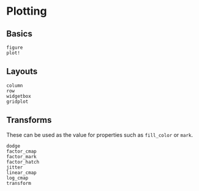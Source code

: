 # Plotting

## Basics

```@docs
figure
plot!
```

## Layouts

```@docs
column
row
widgetbox
gridplot
```

## Transforms

These can be used as the value for properties such as `fill_color` or `mark`.

```@docs
dodge
factor_cmap
factor_mark
factor_hatch
jitter
linear_cmap
log_cmap
transform
```
